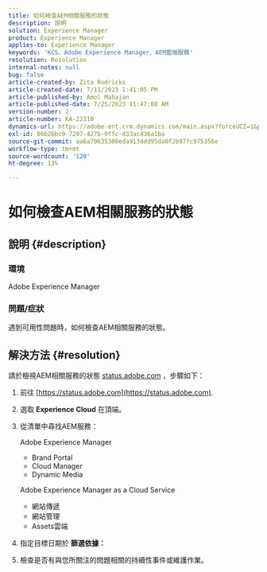 ```yaml
---
title: 如何檢查AEM相關服務的狀態
description: 說明
solution: Experience Manager
product: Experience Manager
applies-to: Experience Manager
keywords: 'KCS、Adobe Experience Manager、AEM雲端服務'
resolution: Resolution
internal-notes: null
bug: false
article-created-by: Zita Rodricks
article-created-date: 7/11/2023 1:41:05 PM
article-published-by: Amol Mahajan
article-published-date: 7/25/2023 11:47:08 AM
version-number: 2
article-number: KA-22310
dynamics-url: https://adobe-ent.crm.dynamics.com/main.aspx?forceUCI=1&pagetype=entityrecord&etn=knowledgearticle&id=85864194-f01f-ee11-9cbe-6045bd006239
exl-id: 86b26bc9-7297-427b-9ffc-d33ac436a1ba
source-git-commit: aa6a79635380eda913ddd95da0f2b97fc975356e
workflow-type: tm+mt
source-wordcount: '120'
ht-degree: 13%

---
```


# 如何檢查AEM相關服務的狀態

## 說明 {#description}


### 環境

Adobe Experience Manager

### 問題/症狀

遇到可用性問題時，如何檢查AEM相關服務的狀態。


## 解決方法 {#resolution}


請於檢視AEM相關服務的狀態 [status.adobe.com](https://status.adobe.com/) ，步驟如下：

1. 前往 [https://status.adobe.com](https://status.adobe.com).
2. 選取 <b>Experience Cloud</b> 在頂端。
3. 從清單中尋找AEM服務：


   Adobe Experience Manager

   - Brand Portal
   - Cloud Manager
   - Dynamic Media



   Adobe Experience Manager as a Cloud Service

   - 網站傳遞
   - 網站管理
   - Assets雲端


4. 指定目標日期於 <b>篩選依據：</b>
5. 檢查是否有與您所關注的問題相關的持續性事件或維護作業。
